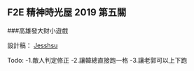 ## F2E 精神時光屋 2019 第五關
###高雄發大財小遊戲

設計稿： [Jesshsu](https://challenge.thef2e.com/user/1861?schedule=3696#works-3696)

Todo:
-1.敵人判定修正
-2.讓韓總直接跑一格
-3.讓老郭可以上下跑
